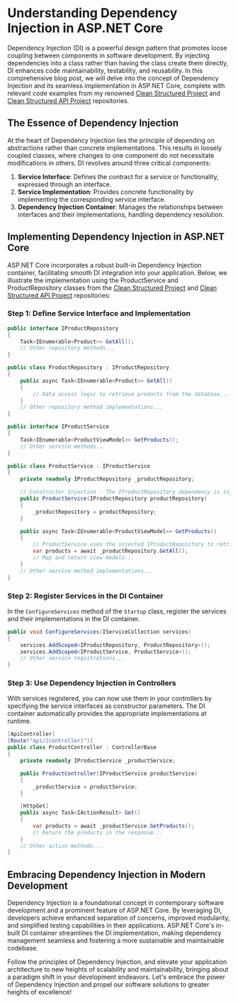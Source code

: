 # Understanding Dependency Injection in ASP.NET Core

Dependency Injection (DI) is a powerful design pattern that promotes loose coupling between components in software development. By injecting dependencies into a class rather than having the class create them directly, DI enhances code maintainability, testability, and reusability. In this comprehensive blog post, we will delve into the concept of Dependency Injection and its seamless implementation in ASP.NET Core, complete with relevant code examples from my renowned [Clean Structured Project](https://github.com/kawser2133/clean-structured-project) and [Clean Structured API Project](https://github.com/kawser2133/clean-structured-api-project) repositories.

## The Essence of Dependency Injection

At the heart of Dependency Injection lies the principle of depending on abstractions rather than concrete implementations. This results in loosely coupled classes, where changes to one component do not necessitate modifications in others. DI revolves around three critical components:

1. **Service Interface**: Defines the contract for a service or functionality, expressed through an interface.
2. **Service Implementation**: Provides concrete functionality by implementing the corresponding service interface.
3. **Dependency Injection Container**: Manages the relationships between interfaces and their implementations, handling dependency resolution.

## Implementing Dependency Injection in ASP.NET Core

ASP.NET Core incorporates a robust built-in Dependency Injection container, facilitating smooth DI integration into your application. Below, we illustrate the implementation using the ProductService and ProductRepository classes from the [Clean Structured Project](https://github.com/kawser2133/clean-structured-project) and [Clean Structured API Project](https://github.com/kawser2133/clean-structured-api-project) repositories:

### Step 1: Define Service Interface and Implementation

```csharp
public interface IProductRepository
{
    Task<IEnumerable<Product>> GetAll();
    // Other repository methods...
}

public class ProductRepository : IProductRepository
{
    public async Task<IEnumerable<Product>> GetAll()
    {
        // Data access logic to retrieve products from the database...
    }
    // Other repository method implementations...
}

public interface IProductService
{
    Task<IEnumerable<ProductViewModel>> GetProducts();
    // Other service methods...
}

public class ProductService : IProductService
{
    private readonly IProductRepository _productRepository;

    // Constructor Injection - The IProductRepository dependency is injected into ProductService.
    public ProductService(IProductRepository productRepository)
    {
        _productRepository = productRepository;
    }

    public async Task<IEnumerable<ProductViewModel>> GetProducts()
    {
        // ProductService uses the injected IProductRepository to retrieve data.
        var products = await _productRepository.GetAll();
        // Map and return view models...
    }
    // Other service method implementations...
}
```

### Step 2: Register Services in the DI Container

In the `ConfigureServices` method of the `Startup` class, register the services and their implementations in the DI container.

```csharp
public void ConfigureServices(IServiceCollection services)
{
    services.AddScoped<IProductRepository, ProductRepository>();
    services.AddScoped<IProductService, ProductService>();
    // Other service registrations...
}
```

### Step 3: Use Dependency Injection in Controllers

With services registered, you can now use them in your controllers by specifying the service interfaces as constructor parameters. The DI container automatically provides the appropriate implementations at runtime.

```csharp
[ApiController]
[Route("api/[controller]")]
public class ProductController : ControllerBase
{
    private readonly IProductService _productService;

    public ProductController(IProductService productService)
    {
        _productService = productService;
    }

    [HttpGet]
    public async Task<IActionResult> Get()
    {
        var products = await _productService.GetProducts();
        // Return the products in the response...
    }
    // Other action methods...
}
```

## Embracing Dependency Injection in Modern Development

Dependency Injection is a foundational concept in contemporary software development and a prominent feature of ASP.NET Core. By leveraging DI, developers achieve enhanced separation of concerns, improved modularity, and simplified testing capabilities in their applications. ASP.NET Core's in-built DI container streamlines the DI implementation, making dependency management seamless and fostering a more sustainable and maintainable codebase.

Follow the principles of Dependency Injection, and elevate your application architecture to new heights of scalability and maintainability, bringing about a paradigm shift in your development endeavors. Let's embrace the power of Dependency Injection and propel our software solutions to greater heights of excellence!
